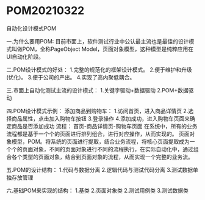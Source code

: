 # POM20210322
自动化设计模式POM

一.为什么要用POM:
目前市面上，软件测试行业中公认最主流也是最佳的设计模式叫做POM，全称PageObject Model，页面对象模型，这种模型是纯粹应用在UI自动化阶段。  

二.POM设计模式的好处：
1.完整的规范化的框架设计模式。
2.便于维护和升级(优化)。
3.便于公司的产出。
4.实现了高内聚低耦合。

三.市面上自动化测试主流的设计模式：
1.关键字驱动+数据驱动
2.POM+数据驱动

四.POM设计模式示例：
添加商品到购物车：
1.访问首页，进入商品详情页
2.选择商品属性，点击加入购物车按钮
3.登录操作
4.添加成功，进入购物车页面来确定商品是否添加成功
流程：
首页-商品详情页-购物车页面
在系统中，所有的业务流程都是基于一个个的页面进行排列组合，进行对应操作，从而实现的。
页面对象模型，POM。将系统的页面进行提取，结合业务流程，将核心页面提取成为一个个的页面对象，不同的页面对象进行不同的流程执行，在实际自动化中，通过组合各个类型的页面对象，结合到页面对象的流程，从而实现一个完整的业务流。

五.POM的设计结构：
1.代码与数据分离
2.逻辑代码与测试代码分离
3.测试数据单独存放管理

六.基础POM来实现的结构：
1.基类
2.页面对象类
2.测试用例类
3.测试数据类
